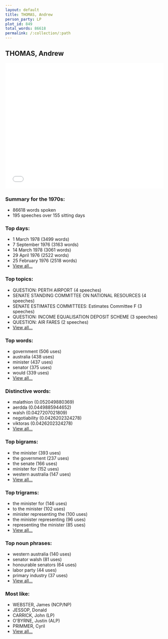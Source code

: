 ```yaml
---
layout: default
title: THOMAS, Andrew
person_party: LP
plot_id: 849
total_words: 86618
permalink: /:collection/:path
---
```


## THOMAS, Andrew

<iframe width="100%" height="400" frameborder="0" scrolling="no" src="//plot.ly/~wragge/849.embed"></iframe>


### Summary for the 1970s:

* 86618 words spoken
* 195 speeches over 155 sitting days


### Top days:

* 1 March 1978 (3499 words)
* 7 September 1976 (3163 words)
* 14 March 1978 (3061 words)
* 29 April 1976 (2522 words)
* 25 February 1976 (2518 words)
* [View all...](days/)


### Top topics:

* QUESTION: PERTH AIRPORT (4 speeches)
* SENATE STANDING COMMITTEE ON NATIONAL RESOURCES (4 speeches)
* SENATE ESTIMATES COMMITTEES: Estimates Committee F (3 speeches)
* QUESTION: INCOME EQUALISATION DEPOSIT SCHEME (3 speeches)
* QUESTION: AIR FARES (2 speeches)
* [View all...](topics/)


### Top words:

* government (506 uses)
* australia (438 uses)
* minister (437 uses)
* senator (375 uses)
* would (339 uses)
* [View all...](words/)


### Distinctive words:

* malathion (0.052049880369)
* aerdda (0.0449885944652)
* walsh (0.0427207021809)
* negotiability (0.0426202324278)
* viktoras (0.0426202324278)
* [View all...](sig_words/)


### Top bigrams:

* the minister (393 uses)
* the government (237 uses)
* the senate (166 uses)
* minister for (152 uses)
* western australia (147 uses)
* [View all...](bigrams/)


### Top trigrams:

* the minister for (146 uses)
* to the minister (102 uses)
* minister representing the (100 uses)
* the minister representing (96 uses)
* representing the minister (85 uses)
* [View all...](trigrams/)


### Top noun phrases:

* western australia (140 uses)
* senator walsh (81 uses)
* honourable senators (64 uses)
* labor party (44 uses)
* primary industry (37 uses)
* [View all...](noun_phrases/)


### Most like:

* WEBSTER, James (NCP/NP)
* JESSOP, Donald 
* CARRICK, John (LP)
* O'BYRNE, Justin (ALP)
* PRIMMER, Cyril 
* [View all...](similarities/)

